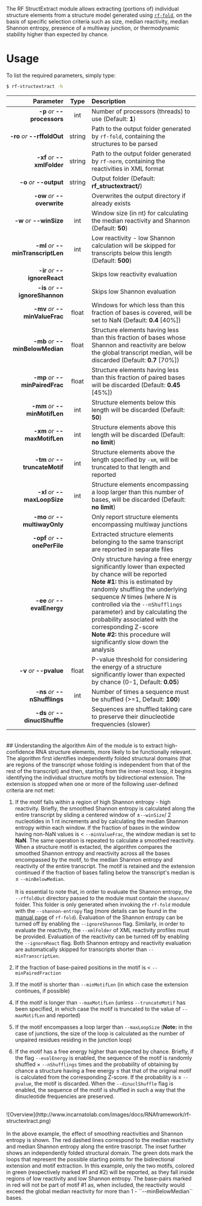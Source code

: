 The RF StructExtract module allows extracting (portions of) individual structure elements from a structure model generated using [``rf-fold``](https://rnaframework-docs.readthedocs.io/en/latest/rf-fold/), on the basis of specific selection criteria such as size, median reactivity, median Shannon entropy, presence of a multiway junction, or thermodynamic stability higher than expected by chance.

# Usage
To list the required parameters, simply type:

```bash
$ rf-structextract -h
```

Parameter         | Type | Description
----------------: | :--: |:------------
__-p__ *or* __--processors__ | int | Number of processors (threads) to use (Default: __1__)
__-ro__ *or* __--rffoldOut__ | string | Path to the output folder generated by ``rf-fold``, containing the structures to be parsed
__-xf__ *or* __--xmlFolder__ | string | Path to the output folder generated by ``rf-norm``, containing the reactivities in XML format
__-o__ *or* __--output__ | string | Output folder (Default: __rf_structextract/__)
__-ow__ *or* __--overwrite__ | | Overwrites the output directory if already exists
__-w__ *or* __--winSize__ | int | Window size (in nt) for calculating the median reactivity and Shannon (Default: __50__)
__-ml__ *or* __--minTranscriptLen__ | int | Low reactivity - low Shannon calculation will be skipped for transcripts below this length (Default: __500__)
__-ir__ *or* __--ignoreReact__ | | Skips low reactivity evaluation
__-is__ *or* __--ignoreShannon__ | | Skips low Shannon evaluation
__-mv__ *or* __--minValueFrac__ | float | Windows for which less than this fraction of bases is covered, will be set to NaN (Default: __0.4__ [40%])
__-mb__ *or* __--minBelowMedian__ | float | Structure elements having less than this fraction of bases whose Shannon and reactivity are below the global transcript median, will be discarded (Default: __0.7__ [70%])
__-mp__ *or* __--minPairedFrac__ | float | Structure elements having less than this fraction of paired bases will be discarded (Default: __0.45__ [45%])
__-mm__ *or* __--minMotifLen__ | int | Structure elements below this length will be discarded (Default: __50__)
__-xm__ *or* __--maxMotifLen__ | int | Structure elements above this length will be discarded (Default: __no limit__)
__-tm__ *or* __--truncateMotif__ | int | Structure elements above the length specified by `-xm`, will be truncated to that length and reported
__-xl__ *or* __--maxLoopSize__ | int | Structure elements encompassing a loop larger than this number of bases, will be discarded (Default: __no limit__)
__-mo__ *or* __--multiwayOnly__ | | Only report structure elements encompassing multiway junctions
__-opf__ *or* __--onePerFile__ | | Extracted structure elements belonging to the same transcript are reported in separate files
__-ee__ *or* __--evalEnergy__ | | Only structure having a free energy significantly lower than expected by chance will be reported<br/>__Note #1:__ this is estimated by randomly shuffling the underlying sequence *N* times (where *N* is controlled via the ``--nShufflings`` parameter) and by calculating the probability associated with the corresponding Z-score<br/>__Note #2:__ this procedure will significantly slow down the analysis
__-v__ *or* __--pvalue__ | float | P-value threshold for considering the energy of a structure significantly lower than expected by chance (0-1, Default: __0.05__)
__-ns__ *or* __--nShufflings__  | int | Number of times a sequence must be shuffled (>=1, Default: __100__)
__-ds__ *or* __--dinuclShuffle__ | | Sequences are shuffled taking care to preserve their dinucleotide frequencies (slower)

<br/>
## Understanding the algorithm
Aim of the module is to extract high-confidence RNA structure elements, more likely to be functionally relevant. The algorithm first identifies independently folded structural domains (that are regions of the transcript whose folding is independent from that of the rest of the transcript) and then, starting from the inner-most loop, it begins identifying the individual structure motifs by bidirectional extension. The extension is stopped when one or more of the following user-defined criteria are not met:

1. If the motif falls within a region of high Shannon entropy - high reactivity. Briefly, the smoothed Shannon entropy is calculated along the entire transcript by sliding a centered window of &plusmn;``--winSize``/ 2 nucleotides in 1 nt increments and by calculating the median Shannon entropy within each window. If the fraction of bases in the window having non-NaN values is &lt; ``--minValueFrac``, the window median is set to __NaN__. The same operation is repeated to calculate a smoothed reactivity. When a structure motif is extacted, the algorithm compares the smoothed Shannon entropy and reactivity across all the bases encompassed by the motif, to the median Shannon entropy and reactivity of the entire transcript. The motif is retained and the extension continued if the fraction of bases falling below the transcript's median is &le; ``--minBelowMedian``.<br/><br/>It is essential to note that, in order to evaluate the Shannon entropy, the ``--rffoldOut`` directory passed to the module must contain the ``shannon/`` folder. This folder is only generated when invoking the ``rf-fold`` module with the ``--shannon-entropy`` flag (more details can be found in the [manual page](https://rnaframework-docs.readthedocs.io/en/latest/rf-fold/) of ``rf-fold``). Evaluation of the Shannon entropy can be turned off by enabling the ``--ignoreShannon`` flag. Similarly, in order to evaluate the reactivity, the ``--xmlFolder`` of XML reactivity profiles must be provided. Evaluation of the reactivity can be turned off by enabling the ``--ignoreReact`` flag. Both Shannon entropy and reactivity evaluation are automatically skipped for transcripts shorter than ``--minTranscriptLen``.

2. If the fraction of base-paired positions in the motif is &lt; ``--minPairedFraction``
3. If the motif is shorter than ``--minMotifLen`` (in which case the extension continues, if possible)
4. If the motif is longer than ``--maxMotifLen`` (unless ``--truncateMotif`` has been specified, in which case the motif is truncated to the value of ``--maxMotifLen`` and reported) 
5. If the motif encompasses a loop larger than ``--maxLoopSize`` (__Note:__ in the case of junctions, the size of the loop is calculated as the number of unpaired residues residing in the junction loop)
6. If the motif has a free energy higher than expected by chance. Briefly, if the flag ``--evalEnergy`` is enabled, the sequence of the motif is randomly shuffled &times; ``--nShufflings`` times and the probability of obtaining by chance a structure having a free energy &le; that that of the original motif is calculated from the corresponding Z-score. If the probability is &ge; ``--pvalue``, the motif is discarded. When the ``--dinuclShuffle`` flag is enabled, the sequence of the motif is shuffled in such a way that the dinucleotide frequencies are preserved.

<br/>
![Overview](http://www.incarnatolab.com/images/docs/RNAframework/rf-structextract.png)
<br/>
<br/>
In the above example, the effect of smoothing reactivities and Shannon entropy is shown. The red dashed lines correspond to the median reactivity and median Shannon entropy along the entire trascript. The inset further shows an independently folded structural domain. The green dots mark the loops that represent the possible starting points for the bidirectional extension and motif extraction. In this example, only the two motifs, colored in green (respectively marked #1 and #2) will be reported, as they fall inside regions of low reactivity and low Shannon entropy. The base-pairs marked in red will not be part of motif #1 as, when included, the reactivity would exceed the global median reactivity for more than 1 - ``--minBelowMedian`` bases.